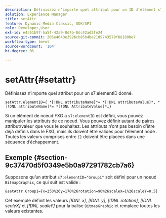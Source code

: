 ```yaml
---
description: Définissez n’importe quel attribut pour un ID d’élément s7 donné.
solution: Experience Manager
title: setAttr
feature: Dynamic Media Classic, SDK/API
role: Developer,User
exl-id: e4a51b97-ba5f-42a9-8d7b-8dc42ad5fe24
source-git-commit: 206e4643e3926cb85b4be2189743578f88180be7
workflow-type: tm+mt
source-wordcount: '104'
ht-degree: 0%

---
```


# setAttr{#setattr}

Définissez n’importe quel attribut pour un s7:elementID donné.

`setAttr.elementID={ *[!DNL attributeName]*= *[!DNL attributeValue]*, *[!DNL attributeName]*= *[!DNL AttributeValue]*…}`

Si un élément de noeud FXG a `s7:elementID` est défini, vous pouvez manipuler les attributs de ce noeud. Vous pouvez définir autant de paires attribut/valeur que vous le souhaitez. Les attributs n’ont pas besoin d’être déjà définis dans le FXG, mais ils doivent être valides pour l’élément node . Toutes les valeurs comprises entre `{}` doivent être placées dans une séquence d’échappement.

## Exemple {#section-9c37470d5f0349e5b0a97291782cb7a6}

Supposons qu’un attribut `s7:elementID="Group1"` soit défini pour un noeud `BitmapGraphic`, ce qui suit est valide :

`&setAttr.Group1={x=250%26y=170%26rotation=90%26scaleX=1%26scaleY=0.5}`

Cet exemple définit les valeurs *[!DNL x]*, *[!DNL y]*, *[!DNL rotation]*, *[!DNL scaleX]* et *[!DNL scaleY]* pour la balise `BitmapGraphic` et remplace toutes les valeurs existantes.

